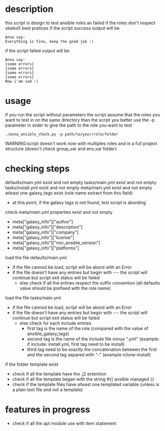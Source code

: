 # description 
this script is design to test ansible roles an failed if the roles don't respect skales5 best pratices
if the script success output will be
```
Anna say:
Everything is fine, keep the good job :)
```
if the script failed output will be
```
Anna say:
{some errors}
{some errors}
{some errors}
{some errors}
Now i'am sad :(
```

# usage
if you run the script without parameters the script assume that the roles you want to test in on the same directory than the script
you better use the -p parameter in order to give the path to the role you want to test

```
./anna_ansible_check.py -p path/to/your/role/folder
```
WARNING:script doesn't work now with multiples roles and in a full project structure (doesn't check group_var and env_var folder) 

# checking steps
defaults/main.yml exist and not empty
tasks/main.yml exist and not empty
tasks/install.yml  exist and not empty
meta/main.yml exist and not empty
atleast one galaxy_tags exist (role name extract from this field)
  - at this point, if the galaxy tags is not found, test script is abording

check meta/main.yml properties exist and not empty
  - meta["galaxy_info"]["author"]
  -  meta["galaxy_info"]["description"]
  -  meta["galaxy_info"]["company"]
  -  meta["galaxy_info"]["license"]
  -  meta["galaxy_info"]["min_ansible_version"]
  -  meta["galaxy_info"]["platforms"]

load the file defaults/main.yml
  - if the file cannod be load, script will be abord with an Error
  - if the file doesn't have any entries but begin with --- the script will continue but script exit status will be failed
    - else check if all the entries respect the suffix convention (all defaults value should be prefixed with the role name)

load the file tasks/main.yml
  - if the file cannod be load, script will be abord with an Error
  - if the file doesn't have any entries but begin with --- the script will continue but script exit status will be failed
    - else check for each include entries
      - first tag is the name of the role (compared with the value of  ansible_galaxy_tags)
      - second tag is the name of the include file minus ".yml" (example: if include: install.yml, first tag need to be install)
      - third tag need to be exactly the concatenation between the first and the second tag separed with "-" (example rclone-install)

if the folder template exist
  - check if all the template have the .j2 extention
  - check if all the template began with the string #{{ ansible managed }}
  - check if the template files have atleast one templated variable (unless is a plain text file and not a template)


# features in progress
- check if all the apt module use with item statement 
